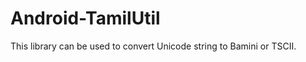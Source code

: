 Android-TamilUtil
=================

This library can be used to convert Unicode string to Bamini or TSCII.